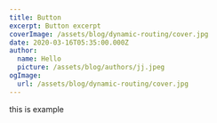 ```yaml
---
title: Button
excerpt: Button excerpt
coverImage: /assets/blog/dynamic-routing/cover.jpg
date: 2020-03-16T05:35:00.000Z
author:
  name: Hello
  picture: /assets/blog/authors/jj.jpeg
ogImage:
  url: /assets/blog/dynamic-routing/cover.jpg
---
```


this is example
